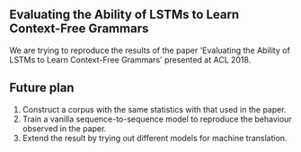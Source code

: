 ## Evaluating the Ability of LSTMs to Learn Context-Free Grammars

We are trying to reproduce the results of the paper 'Evaluating the Ability of LSTMs to Learn Context-Free Grammars' presented at ACL 2018.


## Future plan

1. Construct a corpus with the same statistics with that used in the paper.
2. Train a vanilla sequence-to-sequence model to reproduce the behaviour observed in the paper.
3. Extend the result by trying out different models for machine translation.
